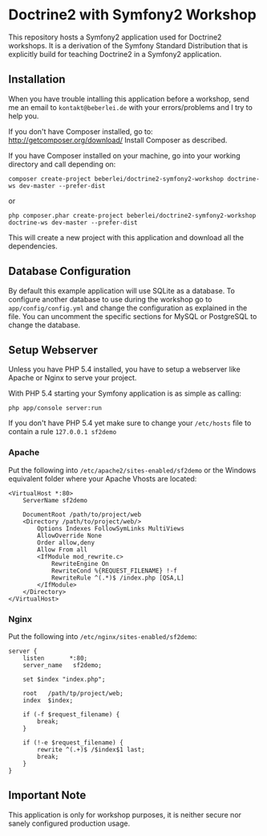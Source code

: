 # Doctrine2 with Symfony2 Workshop

This repository hosts a Symfony2 application used for Doctrine2 workshops.
It is a derivation of the Symfony Standard Distribution that is explicitly
build for teaching Doctrine2 in a Symfony2 application.

## Installation

When you have trouble intalling this application before a workshop, send me
an email to ``kontakt@beberlei.de`` with your errors/problems and I try to help you.

If you don't have Composer installed, go to: http://getcomposer.org/download/
Install Composer as described.

If you have Composer installed on your machine, go into your working directory
and call depending on:

    composer create-project beberlei/doctrine2-symfony2-workshop doctrine-ws dev-master --prefer-dist

or 

    php composer.phar create-project beberlei/doctrine2-symfony2-workshop doctrine-ws dev-master --prefer-dist

This will create a new project with this application and download all the dependencies.

## Database Configuration

By default this example application will use SQLite as a database. To configure
another database to use during the workshop go to ``app/config/config.yml``
and change the configuration as explained in the file. You can uncomment
the specific sections for MySQL or PostgreSQL to change the database.

## Setup Webserver

Unless you have PHP 5.4 installed, you have to setup a webserver like
Apache or Nginx to serve your project.

With PHP 5.4 starting your Symfony application is as simple as calling:

    php app/console server:run

If you don't have PHP 5.4 yet make sure to change your `/etc/hosts`
file to contain a rule `127.0.0.1 sf2demo`

### Apache

Put the following into `/etc/apache2/sites-enabled/sf2demo` or
the Windows equivalent folder where your Apache Vhosts are located:

    <VirtualHost *:80>
        ServerName sf2demo

        DocumentRoot /path/to/project/web
        <Directory /path/to/project/web/>
            Options Indexes FollowSymLinks MultiViews
            AllowOverride None
            Order allow,deny
            Allow From all
            <IfModule mod_rewrite.c>
                RewriteEngine On
                RewriteCond %{REQUEST_FILENAME} !-f
                RewriteRule ^(.*)$ /index.php [QSA,L]
            </IfModule>
        </Directory>
    </VirtualHost>

### Nginx

Put the following into `/etc/nginx/sites-enabled/sf2demo`:

    server {
        listen       *:80;
        server_name   sf2demo;

        set $index "index.php";

        root   /path/tp/project/web;
        index  $index;

        if (-f $request_filename) {
            break;
        }

        if (!-e $request_filename) {
            rewrite ^(.+)$ /$index$1 last;
            break;
        }
    }

## Important Note

This application is only for workshop purposes, it is neither secure nor sanely
configured production usage.


